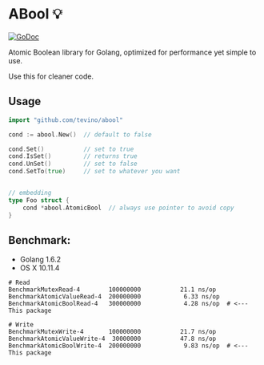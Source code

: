# ABool :bulb:
[![GoDoc](https://godoc.org/github.com/tevino/abool?status.svg)](https://godoc.org/github.com/tevino/abool)

Atomic Boolean library for Golang, optimized for performance yet simple to use.

Use this for cleaner code.

## Usage

```go
import "github.com/tevino/abool"

cond := abool.New()  // default to false

cond.Set()           // set to true
cond.IsSet()         // returns true
cond.UnSet()         // set to false
cond.SetTo(true)     // set to whatever you want


// embedding
type Foo struct {
    cond *abool.AtomicBool  // always use pointer to avoid copy
}
```

## Benchmark:

- Golang 1.6.2
- OS X 10.11.4

```shell
# Read
BenchmarkMutexRead-4       	100000000	        21.1 ns/op
BenchmarkAtomicValueRead-4 	200000000	         6.33 ns/op
BenchmarkAtomicBoolRead-4  	300000000	         4.28 ns/op  # <--- This package

# Write
BenchmarkMutexWrite-4      	100000000	        21.7 ns/op
BenchmarkAtomicValueWrite-4	 30000000	        47.8 ns/op
BenchmarkAtomicBoolWrite-4 	200000000	         9.83 ns/op  # <--- This package
```

